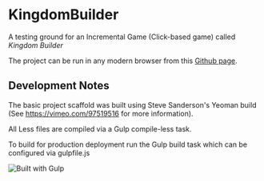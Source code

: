 KingdomBuilder
==============

A testing ground for an Incremental Game (Click-based game) called *Kingdom Builder*

The project can be run in any modern browser from this [Github page](http://kevinroberts.github.io/kingdomBuilder/).

Development Notes
---------------------
The basic project scaffold was built using Steve Sanderson's Yeoman build (See https://vimeo.com/97519516 for more information).

All Less files are compiled via a Gulp compile-less task.

To build for production deployment run the Gulp build task which can be configured via gulpfile.js

![Built with Gulp](https://raw.github.com/cyparu/artwork/master/builtwith.png "http://gulpjs.com")
